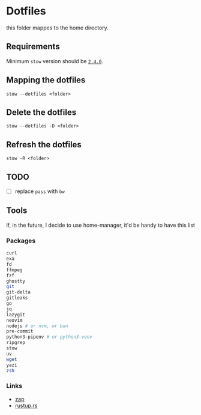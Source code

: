 # Dotfiles

this folder mappes to the home directory.

## Requirements

Minimum `stow` version should be [`2.4.0`](https://github.com/aspiers/stow/issues/33).

## Mapping the dotfiles

`stow --dotfiles <folder>`

## Delete the dotfiles

`stow --dotfiles -D <folder>`

## Refresh the dotfiles

`stow -R <folder>`


## TODO

- [ ]  replace `pass` with `bw`

## Tools

If, in the future, I decide to use home-manager, it'd be handy to have this list

### Packages

```bash
curl
exa
fd
ffmpeg
fzf
ghostty
git
git-delta
gitleaks
go
jq
lazygit
neovim
nodejs # or nvm, or bun
pre-commit
python3-pipenv # or python3-venv
ripgrep
stow
uv
wget
yazi
zsh
```

### Links

- [zap](https://www.zapzsh.com/)
- [rustup.rs](https://rustup.rs/)
